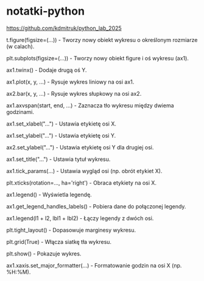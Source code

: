 # notatki-python

https://github.com/kdmitruk/python_lab_2025

t.figure(figsize=(...)) - Tworzy nowy obiekt wykresu o określonym rozmiarze (w calach).

plt.subplots(figsize=(...))  - Tworzy nowy obiekt figure i oś wykresu (ax1).

ax1.twinx() - Dodaje drugą oś Y.

ax1.plot(x, y, ...) - Rysuje wykres liniowy na osi ax1.

ax2.bar(x, y, ...) - Rysuje wykres słupkowy na osi ax2.

ax1.axvspan(start, end, ...) - Zaznacza tło wykresu między dwiema godzinami.

ax1.set_xlabel("...") - Ustawia etykietę osi X.

ax1.set_ylabel("...") - Ustawia etykietę osi Y.

ax2.set_ylabel("...") - Ustawia etykietę osi Y dla drugiej osi.

ax1.set_title("...") - Ustawia tytuł wykresu.

ax1.tick_params(...) - Ustawia wygląd osi (np. obrót etykiet X).

plt.xticks(rotation=..., ha='right') - Obraca etykiety na osi X.

ax1.legend() - Wyświetla legendę.

ax1.get_legend_handles_labels() - Pobiera dane do połączonej legendy.

ax1.legend(l1 + l2, lbl1 + lbl2) - Łączy legendy z dwóch osi.

plt.tight_layout() - Dopasowuje marginesy wykresu.

plt.grid(True) - Włącza siatkę tła wykresu.

plt.show() - Pokazuje wykres.

ax1.xaxis.set_major_formatter(...) - Formatowanie godzin na osi X (np. %H:%M).
